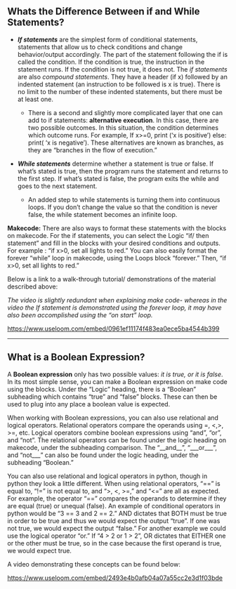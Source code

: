 
## Whats the Difference Between if and While Statements?

- ***If statements*** are the simplest form of conditional statements, statements that allow us to check conditions and change behavior/output accordingly. The part of the statement following the if is called the condition. If the condition is true, the instruction in the statement runs. If the condition is not true, it does not. The *if statements* are also *compound statements*. They have a header (if x) followed by an indented statement (an instruction to be followed is x is true). There is no limit to the number of these indented statements, but there must be at least one.
	* There is a second and slightly more complicated layer that one can add to if statements: **alternative execution**. In this case, there are two possible outcomes. In this situation, the condition determines which outcome runs. For example, If x>=0, print (‘x is positive’) else: print( ‘x is negative’). These alternatives are known as branches, as they are “branches in the flow of execution.”

- ***While statements*** determine whether a statement is true or false. If what’s stated is true, then the program runs the statement and returns to the first step. If what’s stated is false, the program exits the while and goes to the next statement.
	* An added step to while statements is turning them into continuous loops. If you don’t change the value so that the condition is never false, the while statement becomes an infinite loop.

**Makecode:** There are also ways to format these statements with the blocks on makecode. For the if statements, you can select the Logic “if/ then statement” and fill in the blocks with your desired conditions and outputs. For example : “if x>0, set all lights to red.” You can also easily format the forever “while” loop in makecode, using the Loops block “forever.” Then, “if x>0, set all lights to red.”

Below is a link to a walk-through tutorial/ demonstrations of the material described above:

*The video is slightly redundant when explaining make code- whereas in the video the If statement is demonstrated using the forever loop, it may have also been accomplished using the “on start” loop.*


https://www.useloom.com/embed/0961ef11174f483ea0ece5ba4544b399

------


##  What is a Boolean Expression?

A **Boolean expression** only has two possible values: *it is true, or it is false*. In its most simple sense, you can make a Boolean expression on make code using the blocks. Under the “Logic” heading, there is a “Boolean” subheading which contains “true” and “false” blocks. These can then be used to plug into any place a boolean value is expected.

When working with Boolean expressions, you can also use relational and logical operators. Relational operators compare the operands using =, <,>, >=, etc. Logical operators combine boolean expressions using “and”, “or”, and “not”. The relational operators can be found under the logic heading on makecode, under the subheading comparison. The “\_\_and\_\_”, “\_\_\_or\_\_\_”, and “not___” can also be found under the logic heading, under the subheading “Boolean.”

You can also use relational and logical operators in python, though in python they look a little different. When using relational operators, “==” is equal to, “!=” is not equal to, and “>, <, >=,” and “<=” are all as expected. For example, the operator “==” compares the operands to determine if they are equal (true) or unequal (false). An example of conditional operators in python would be “3 == 3 and 2 == 2.” AND dictates that BOTH must be true in order to be true and thus we would expect the output “true”. If one was not true, we would expect the output “false.” For another example we could use the logical operator “or.” If “4 > 2 or 1 > 2”, OR dictates that EITHER one or the other must be true, so in the case because the first operand is true, we would expect true.

A video demonstrating these concepts can be found below:

https://www.useloom.com/embed/2493e4b0afb04a07a55cc2e3d1f03bde
